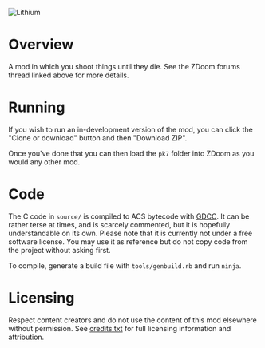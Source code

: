 ![Lithium](http://mab.greyserv.net/f/Lithium_logo.png)

# Overview

A mod in which you shoot things until they die. See the ZDoom forums thread linked above for more details.

# Running

If you wish to run an in-development version of the mod, you can click the "Clone or download" button and then "Download ZIP".

Once you've done that you can then load the `pk7` folder into ZDoom as you would any other mod.

# Code

The C code in `source/` is compiled to ACS bytecode with [GDCC](https://github.com/DavidPH/GDCC). It can be rather terse at times, and is scarcely commented, but it is hopefully understandable on its own. Please note that it is currently not under a free software license. You may use it as reference but do not copy code from the project without asking first.

To compile, generate a build file with `tools/genbuild.rb` and run `ninja`.

# Licensing

Respect content creators and do not use the content of this mod elsewhere without permission. See [credits.txt](credits.txt) for full licensing information and attribution.
